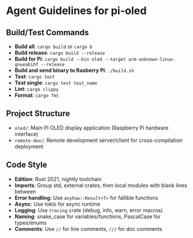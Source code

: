 # Agent Guidelines for pi-oled

## Build/Test Commands
- **Build all**: `cargo build` or `cargo b`
- **Build release**: `cargo build --release`
- **Build for Pi**: `cargo build --bin oled --target arm-unknown-linux-gnueabihf --release`
- **Build and send binary to Rasberry Pi**: `./build.sh`
- **Test**: `cargo test`
- **Test single**: `cargo test test_name`
- **Lint**: `cargo clippy`
- **Format**: `cargo fmt`

## Project Structure
- `oled/`: Main Pi OLED display application (Raspberry Pi hardware interface)
- `remote-dev/`: Remote development server/client for cross-compilation deployment

## Code Style
- **Edition**: Rust 2021, nightly toolchain
- **Imports**: Group std, external crates, then local modules with blank lines between
- **Error handling**: Use `anyhow::Result<T>` for fallible functions
- **Async**: Use tokio for async runtime
- **Logging**: Use `tracing` crate (debug, info, warn, error macros)
- **Naming**: snake_case for variables/functions, PascalCase for types/enums
- **Comments**: Use `//` for line comments, `///` for doc comments
